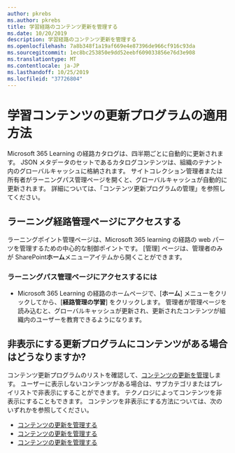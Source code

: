 ```yaml
---
author: pkrebs
ms.author: pkrebs
title: 学習経路のコンテンツ更新を管理する
ms.date: 10/20/2019
description: 学習経路のコンテンツ更新を管理する
ms.openlocfilehash: 7a8b348f1a19af669e4e87396de966cf916c93da
ms.sourcegitcommit: 1ec8bc253850e9dd52eebf609033856e76d3e908
ms.translationtype: MT
ms.contentlocale: ja-JP
ms.lasthandoff: 10/25/2019
ms.locfileid: "37726804"
---
```

# <a name="how-learning-content-updates-are-applied"></a>学習コンテンツの更新プログラムの適用方法
Microsoft 365 Learning の経路カタログは、四半期ごとに自動的に更新されます。 JSON メタデータのセットであるカタログコンテンツは、組織のテナント内のグローバルキャッシュに格納されます。 サイトコレクション管理者または所有者がラーニングパス管理ページを開くと、グローバルキャッシュが自動的に更新されます。 詳細については、「コンテンツ更新プログラムの管理」を参照してください。 

## <a name="access-the-learning-pathways-administration-page"></a>ラーニング経路管理ページにアクセスする

ラーニングポイント管理ページは、Microsoft 365 learning の経路の web パーツを管理するための中心的な制御ポイントです。 [管理] ページは、管理者のみが SharePoint**ホーム**メニューアイテムから開くことができます。  

### <a name="to-access-the-learning-pathways-administration-page"></a>ラーニングパス管理ページにアクセスするには
- Microsoft 365 Learning の経路のホームページで、[**ホーム**] メニューをクリックしてから、[**経路管理の学習**] をクリックします。 管理者が管理ページを読み込むと、グローバルキャッシュが更新され、更新されたコンテンツが組織内のユーザーを教育できるようになります。 

## <a name="what-if-theres-content-in-the-updates-you-want-to-hide"></a>非表示にする更新プログラムにコンテンツがある場合はどうなりますか?
コンテンツ更新プログラムのリストを確認して、[コンテンツの更新を管理](custom_contentupdatesmanage.md)します。 ユーザーに表示しないコンテンツがある場合は、サブカテゴリまたはプレイリストで非表示にすることができます。 テクノロジによってコンテンツを非表示にすることもできます。 コンテンツを非表示にする方法については、次のいずれかを参照してください。 

- [コンテンツの更新を管理する](custom_hideshowsub.md)
- [コンテンツの更新を管理する](custom_hideshowplaylists.md)
- [コンテンツの更新を管理する](custom_hideshowtech.md)
